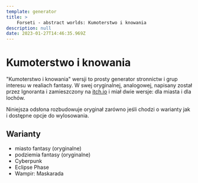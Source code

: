 ```yaml
---
template: generator
title: >
    Forseti - abstract worlds: Kumoterstwo i knowania
description: null
date: 2023-01-27T14:46:35.969Z
---
```


# Kumoterstwo i knowania

"Kumoterstwo i knowania" wersji to prosty generator stronnictw i grup interesu w realiach fantasy. W swej oryginalnej, analogowej, napisany został przez Ignoranta i zamieszczony na [itch.io](https://ignorant.itch.io/kik) i miał dwie wersje: dla miasta i dla lochów.

Niniejsza odsłona rozbudowuje oryginał zarówno jeśli chodzi o warianty jak i dostępne opcje do wylosowania.

## Warianty
- miasto fantasy (oryginalne)
- podziemia fantasy (oryginalne)
- Cyberpunk
- Eclipse Phase
- Wampir: Maskarada
